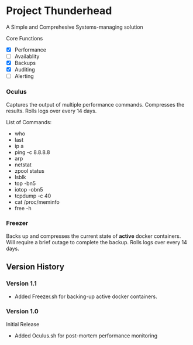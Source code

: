 # Project Thunderhead
A Simple and Comprehesive Systems-managing solution

Core Functions
- [x] Performance
- [ ] Availablity
- [x] Backups
- [x] Auditing
- [ ] Alerting

### Oculus

Captures the output of multiple performance commands. Compresses the results. Rolls logs over every 14 days.

List of Commands:
- who
- last
- ip a
- ping -c 8.8.8.8
- arp
- netstat
- zpool status
- lsblk
- top -bn5
- iotop -obn5
- tcpdump -c 40
- cat /proc/meminfo
- free -h



### Freezer

Backs up and compresses the current state of **active** docker containers. Will require a brief outage to complete the backup.
Rolls logs over every 14 days.

## Version History

### Version 1.1
+ Added Freezer.sh for backing-up active docker containers.

### Version 1.0
Initial Release
+ Added Oculus.sh for post-mortem performance monitoring
